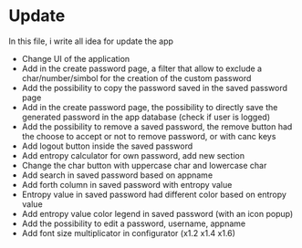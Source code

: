 # Update

In this file, i write all idea for update the app

- Change UI of the application
- Add in the create password page, a filter that allow to exclude a char/number/simbol for the creation of the custom password
- Add the possibility to copy the password saved in the saved password page
- Add in the create password page, the possibility to directly save the generated password in the app database (check if user is logged)
- Add the possibility to remove a saved password, the remove button had the choose to accept or not to remove password, or with canc keys
- Add logout button inside the saved password
- Add entropy calculator for own password, add new section
- Change the char button with uppercase char and lowercase char
- Add search in saved password based on appname
- Add forth column in saved password with entropy value 
- Entropy value in saved password had different color based on entropy value
- Add entropy value color legend in saved password (with an icon popup)
- Add the possibility to edit a password, username, appname
- Add font size multiplicator in configurator (x1.2 x1.4 x1.6)
